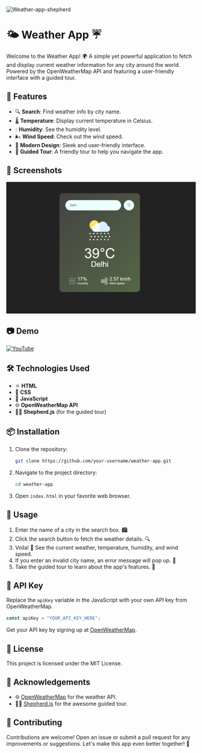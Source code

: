 <img src="https://socialify.git.ci/sharmachaitanya945/Weather-app-shepherd/image?description=1&font=Raleway&language=1&name=1&owner=1&pattern=Brick%20Wall&stargazers=1&theme=Dark" alt="Weather-app-shepherd" width="640" height="320" />

# 🌤️ Weather App ☔

Welcome to the Weather App! 🌍 A simple yet powerful application to fetch and display current weather information for any city around the world. Powered by the OpenWeatherMap API and featuring a user-friendly interface with a guided tour.

## 🌟 Features

- 🔍 **Search**: Find weather info by city name.
- 🌡️ **Temperature**: Display current temperature in Celsius.
- 💧 **Humidity**: See the humidity level.
- 🌬️ **Wind Speed**: Check out the wind speed.
- 🎨 **Modern Design**: Sleek and user-friendly interface.
- 🚀 **Guided Tour**: A friendly tour to help you navigate the app.

## 📸 Screenshots

![Weather App Screenshot](images/Screenshot.png)

## 📷 Demo

[![YouTube](https://img.youtube.com/vi/vjH1UGa8CmA/maxresdefault.jpg)](https://www.youtube.com/watch?v=vjH1UGa8CmA)

## 🛠️ Technologies Used

- ⚛️ **HTML**
- 🎨 **CSS**
- 📜 **JavaScript**
- 🌐 **OpenWeatherMap API**
- 🧙‍♂️ **Shepherd.js** (for the guided tour)

## 📦 Installation

1. Clone the repository:
    ```bash
    git clone https://github.com/your-username/weather-app.git
    ```
2. Navigate to the project directory:
    ```bash
    cd weather-app
    ```
3. Open `index.html` in your favorite web browser.

## 🚀 Usage

1. Enter the name of a city in the search box. 🏙️
2. Click the search button to fetch the weather details. 🔍
3. Voila! 🌟 See the current weather, temperature, humidity, and wind speed.
4. If you enter an invalid city name, an error message will pop up. 🚫
5. Take the guided tour to learn about the app's features. 🎉

## 🔑 API Key

Replace the `apiKey` variable in the JavaScript with your own API key from OpenWeatherMap.

```javascript
const apiKey = "YOUR_API_KEY_HERE";
```

Get your API key by signing up at [OpenWeatherMap](https://home.openweathermap.org/users/sign_up).

## 📜 License

This project is licensed under the MIT License.

## 🙌 Acknowledgements

- 🌐 [OpenWeatherMap](https://openweathermap.org/) for the weather API.
- 🧙‍♂️ [Shepherd.js](https://shepherdjs.dev/) for the awesome guided tour.

## 🤝 Contributing

Contributions are welcome! Open an issue or submit a pull request for any improvements or suggestions. Let's make this app even better together! 🌟

